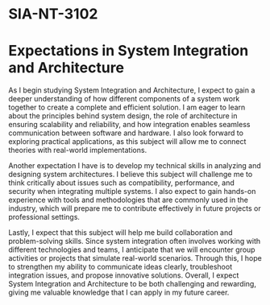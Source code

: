 # SIA-NT-3102
# Expectations in System Integration and Architecture

As I begin studying System Integration and Architecture, I expect to gain a deeper understanding of how different components of a system work together to create a complete and efficient solution. I am eager to learn about the principles behind system design, the role of architecture in ensuring scalability and reliability, and how integration enables seamless communication between software and hardware. I also look forward to exploring practical applications, as this subject will allow me to connect theories with real-world implementations.

Another expectation I have is to develop my technical skills in analyzing and designing system architectures. I believe this subject will challenge me to think critically about issues such as compatibility, performance, and security when integrating multiple systems. I also expect to gain hands-on experience with tools and methodologies that are commonly used in the industry, which will prepare me to contribute effectively in future projects or professional settings.

Lastly, I expect that this subject will help me build collaboration and problem-solving skills. Since system integration often involves working with different technologies and teams, I anticipate that we will encounter group activities or projects that simulate real-world scenarios. Through this, I hope to strengthen my ability to communicate ideas clearly, troubleshoot integration issues, and propose innovative solutions. Overall, I expect System Integration and Architecture to be both challenging and rewarding, giving me valuable knowledge that I can apply in my future career.
